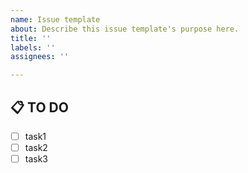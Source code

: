 ```yaml
---
name: Issue template
about: Describe this issue template's purpose here.
title: ''
labels: ''
assignees: ''

---
```


## 📋 TO DO
- [ ] task1
- [ ] task2
- [ ] task3

<!-- TO DO task를 상세하게 나눠주세요! -->
